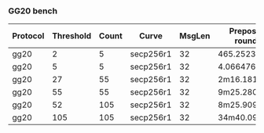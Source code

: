 ### GG20 bench

| Protocol | Threshold | Count | Curve | MsgLen | Prepossessing rounds time | Online round time | UseDistributed flag |
|----------|-----------|-------|-------|--------|---------------------------|-------------------|---------------------|
| gg20 | 2 | 5 | secp256r1 | 32 | 465.252367ms | 35.647592ms | false |
| gg20 | 5 | 5 | secp256r1 | 32 | 4.066476918s | 348.026723ms | false |
| gg20 | 27 | 55 | secp256r1 | 32 | 2m16.181551991s | 12.395852698s | false |
| gg20 | 55 | 55 | secp256r1 | 32 | 9m25.280636177s | 51.861264193s | false |
| gg20 | 52 | 105 | secp256r1 | 32 | 8m25.909642088s | 46.580953503s | false |
| gg20 | 105 | 105 | secp256r1 | 32 | 34m40.098747956s | 3m11.662407998s | false |
